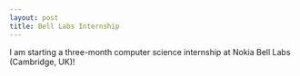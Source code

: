 ```yaml
---
layout: post
title: Bell Labs Internship
---
```


I am starting a three-month computer science internship at Nokia Bell Labs (Cambridge, UK)!
